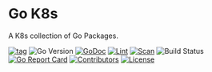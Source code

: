# Go K8s 

A K8s collection of Go Packages.

[![tag](https://img.shields.io/github/tag/zcubbs/go-k8s)](https://github.com/zcubbs/go-k8s/releases)
![Go Version](https://img.shields.io/badge/Go-%3E%3D%201.21-%23007d9c)
[![GoDoc](https://godoc.org/github.com/zcubbs/go-k8s?status.svg)](https://pkg.go.dev/github.com/zcubbs/go-k8s)
[![Lint](https://github.com/zcubbs/go-k8s/actions/workflows/lint.yaml/badge.svg)](https://github.com/zcubbs/go-k8s/actions/workflows/lint.yaml)
[![Scan](https://github.com/zcubbs/go-k8s/actions/workflows/scan.yaml/badge.svg?branch=main)](https://github.com/zcubbs/go-k8s/actions/workflows/scan.yaml)
![Build Status](https://github.com/zcubbs/go-k8s/actions/workflows/test.yaml/badge.svg)
[![Go Report Card](https://goreportcard.com/badge/github.com/zcubbs/go-k8s)](https://goreportcard.com/report/github.com/zcubbs/go-k8s)
[![Contributors](https://img.shields.io/github/contributors/zcubbs/go-k8s)](https://github.com/zcubbs/go-k8s/graphs/contributors)
[![License](https://img.shields.io/github/license/zcubbs/go-k8s.svg)](./LICENSE)
